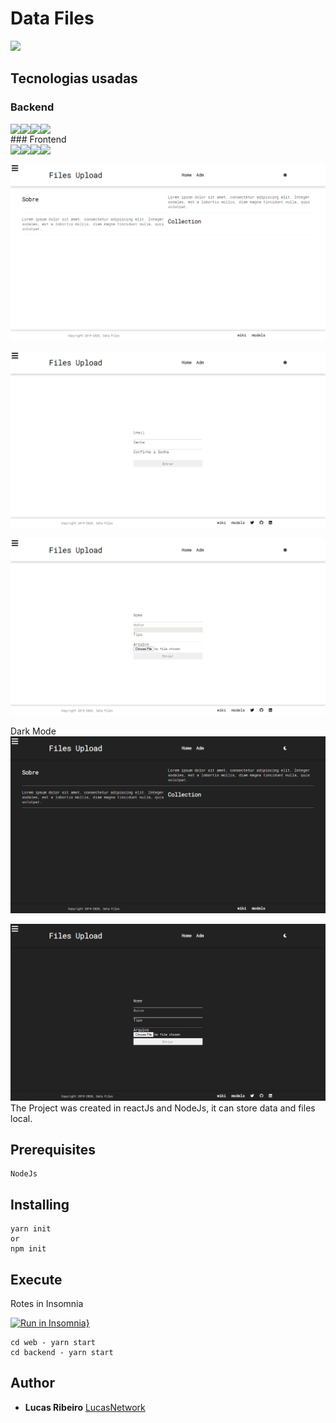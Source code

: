 # Data Files
<div>
 <img src="https://img.shields.io/badge/Version-1.0.0-blue?style=for-the-badge&logo=appveyor"/>
    </div>
    
## Tecnologias usadas
### Backend
<div style="display:flex">
 <img src="https://img.shields.io/badge/Node.js-43853D?style=for-the-badge&logo=node.js&logoColor=white"/>
 <img src="https://img.shields.io/badge/Multer-43853D?style=for-the-badge&logo=multer.js&logoColor=white"/>
 <img src="https://img.shields.io/badge/Express.js-404D59?style=for-the-badge"/>
 <img src="https://img.shields.io/badge/json%20web%20tokens-323330?style=for-the-badge&logo=json-web-tokens&logoColor=pink"/>
    </div>
### Frontend
<div style="display:flex">
 <img src="https://img.shields.io/badge/React-20232A?style=for-the-badge&logo=react&logoColor=61DAFB"/>
 <img src="https://img.shields.io/badge/React_Router-CA4245?style=for-the-badge&logo=react-router&logoColor=white"/>
  <img src="https://img.shields.io/badge/Axios-404D59?style=for-the-badge"/>
  <img src="https://img.shields.io/badge/Sass-CC6699?style=for-the-badge&logo=sass&logoColor=white"/>
    </div>
    
![](backend/src/tmp/img/HomeLight.png)

![](backend/src/tmp/img/LoginLight.png)

![](backend/src/tmp/img/AdmLight.png)

Dark Mode
![](backend/src/tmp/img/HomeDark.png)

![](backend/src/tmp/img/AdmDark.png)
The Project was created in reactJs and NodeJs, it can store data and files local.

## Prerequisites

```
NodeJs
```

## Installing
    yarn init
    or
    npm init
## Execute
Rotes in Insomnia

[![Run in Insomnia}](https://insomnia.rest/images/run.svg)](https://insomnia.rest/run/?label=Awesome%20Api&uri=https%3A%2F%2Fraw.githubusercontent.com%2Flucasnetwork%2FFiles-Upload%2Fmaster%2FInsomnia-Routes-test.json)

    cd web - yarn start
    cd backend - yarn start
## Author
*  **Lucas Ribeiro** [LucasNetwork](https://github.com/LucasNetwork)
